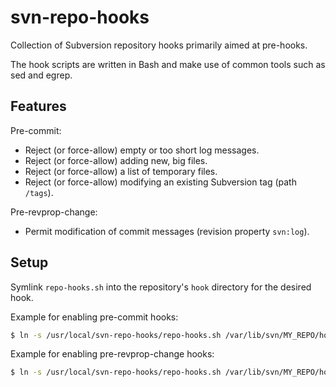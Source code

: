 svn-repo-hooks
==============

Collection of Subversion repository hooks primarily aimed at pre-hooks.

The hook scripts are written in Bash and make use of common tools such as sed and egrep.

Features
--------

Pre-commit:
  - Reject (or force-allow) empty or too short log messages.
  - Reject (or force-allow) adding new, big files.
  - Reject (or force-allow) a list of temporary files.
  - Reject (or force-allow) modifying an existing Subversion tag (path `/tags`).

Pre-revprop-change:
  - Permit modification of commit messages (revision property `svn:log`).

Setup
-----

Symlink `repo-hooks.sh` into the repository's `hook` directory for the desired hook.

Example for enabling pre-commit hooks:
```bash
$ ln -s /usr/local/svn-repo-hooks/repo-hooks.sh /var/lib/svn/MY_REPO/hooks/pre-commit
```

Example for enabling pre-revprop-change hooks:
```bash
$ ln -s /usr/local/svn-repo-hooks/repo-hooks.sh /var/lib/svn/MY_REPO/hooks/pre-revprop-change
```

